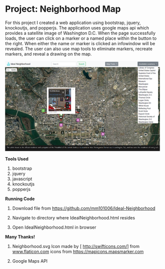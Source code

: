 # Project: Neighborhood Map

For this project I created a web application using bootstrap, jquery, knockoutjs, and popperjs. The application uses google maps api which provides a satellite image of Washington D.C. When the page successfully loads, the user can click on a marker or a named place within the button to the right. When either the name or marker is clicked an infowindow will be revealed. The user can also use map tools to eliminate markers, recreate markers, and reveal a drawing on the map.

![Pic](IdealNeighborhood.png)

**Tools Used**

1. bootstrap
2. jquery
3. javascript
4. knockoutjs
5. popperjs

**Running Code** 

1. Download file from https://github.com/mm101006/Ideal-Neighborhood

2. Navigate to directory where IdealNeighborhood.html resides

3. Open IdealNeighborhood.html in browser

**Many Thanks!**

1. Neighborhood.svg Icon made by [ http://swifticons.com/] from www.flaticon.com icons from https://mapicons.mapsmarker.com

2. Google Maps API

